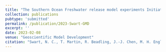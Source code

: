 ```yaml
---
title: "The Southern Ocean Freshwater release model experiments Initiative (SOFIA): Scientific objectives and experimental design"
collection: publications
pubtype: 'submitted'
permalink: /publication/2023-Swart-GMD
excerpt: ''
date: 2023-02-08
venue: "Geoscientific Model Development"
citation: "Swart, N. C., T. Martin, R. Beadling, J.-J. Chen, M. H. England, R. Farneti, S. M. Griffies, T. Hattermann, F. A. Haumann, Q. Li, J. Marshall, M. Muilwijk, A. G. Pauling, A. Purich, I. J. Smith, and M. Thomas (2023). &quot;The Southern Ocean Freshwater release model experiments Initiative (SOFIA): Scientific objectives and experimental design&quot; <i>Geoscientific Model Development</i>. (submitted)"
---
```

